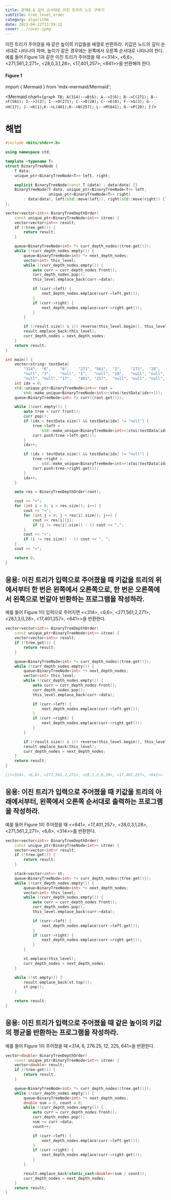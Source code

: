 ```yaml
---
title: 문제8.6 깊이 순서대로 이진 트리의 노드 구하기
subTitle: tree_level_order
category: algorithm
date: 2023-04-22T13:59:12
cover: ../cover.jpeg
---
```


이진 트리가 주어졌을 때 같은 높이의 키값들을 배열로 반환하라. 키값은 노드의 깊이 순서대로 나타나야 하며, 높이가 같은 경우에는 왼쪽에서 오른쪽 순서대로 나타나야 한다. 예를 들어 Figure 1과 같은 이진 트리가 주어졌을 때 <<314>, <6,6>, <271,561,2,271>, <28,0,3,1,28>, <17,401,257>, <641>>을 반환해야 한다.

#### Figure 1

import { Mermaid } from 'mdx-mermaid/Mermaid';

<Mermaid chart={`graph TB; A(314)-->B(6); A-->I(6); B-->C(271); B-->F(561); I-->J(2); I-->O(271); C-->D(28); C-->E(0); F-->G(3); G-->H(17); J-->K(1);K-->L(401);K-->N(257); L-->M(641); O-->P(28); `} />

# 해법

```cpp lineNumbers=true {16-45}
#include <bits/stdc++.h>

using namespace std;

template <typename T>
struct BinaryTreeNode {
    T data;
    unique_ptr<BinaryTreeNode<T>> left, right;

    explicit BinaryTreeNode(const T &data) : data(data) {}
    BinaryTreeNode(T data, unique_ptr<BinaryTreeNode<T>> left,
                   unique_ptr<BinaryTreeNode<T>> right)
        : data(data), left(std::move(left)), right(std::move(right)) {}
};

vector<vector<int>> BinaryTreeDepthOrder(
    const unique_ptr<BinaryTreeNode<int>> &tree) {
    vector<vector<int>> result;
    if (!tree.get()) {
        return result;
    }

    queue<BinaryTreeNode<int> *> curr_depth_nodes({tree.get()});
    while (!curr_depth_nodes.empty()) {
        queue<BinaryTreeNode<int> *> next_depth_nodes;
        vector<int> this_level;
        while (!curr_depth_nodes.empty()) {
            auto curr = curr_depth_nodes.front();
            curr_depth_nodes.pop();
            this_level.emplace_back(curr->data);

            if (curr->left) {
                next_depth_nodes.emplace(curr->left.get());
            }
            if (curr->right) {
                next_depth_nodes.emplace(curr->right.get());
            }
        }

        if ((result.size() & 1)) reverse(this_level.begin(), this_level.end());
        result.emplace_back(this_level);
        curr_depth_nodes = next_depth_nodes;
    }
    return result;
}

int main() {
    vector<string> testData{
        "314",  "6",    "6",    "271", "561",  "2",    "271",  "28",   "0",
        "null", "3",    "null", "1",   "null", "28",   "null", "null", "null",
        "null", "null", "17",   "401", "257",  "null", "null", "null", "641"};
    int idx = 0;
    std::unique_ptr<BinaryTreeNode<int>> root =
        std::make_unique<BinaryTreeNode<int>>(stoi(testData[idx++]));
    queue<BinaryTreeNode<int> *> curr({root.get()});

    while (!curr.empty()) {
        auto tree = curr.front();
        curr.pop();
        if (idx < testData.size() && testData[idx] != "null") {
            tree->left =
                std::make_unique<BinaryTreeNode<int>>(stoi(testData[idx]));
            curr.push(tree->left.get());
        }
        idx++;

        if (idx < testData.size() && testData[idx] != "null") {
            tree->right =
                std::make_unique<BinaryTreeNode<int>>(stoi(testData[idx]));
            curr.push(tree->right.get());
        }
        idx++;
    }

    auto res = BinaryTreeDepthOrder(root);

    cout << "<";
    for (int i = 0; i < res.size(); i++) {
        cout << "<";
        for (int j = 0; j < res[i].size(); j++) {
            cout << res[i][j];
            if (j != res[i].size() - 1) cout << ",";
        }
        cout << ">";
        if (i != res.size() - 1) cout << ", ";
    }
    cout << ">";

    return 0;
}
```

## 응용: 이진 트리가 입력으로 주어졌을 때 키값을 트리의 위에서부터 한 번은 왼쪽에서 오른쪽으로, 한 번은 오른쪽에서 왼쪽으로 번갈아 반환하는 프로그램을 작성하라.

예를 들어 Figure 1이 입력으로 주어지면 <<314>, <6,6>, <271,561,2,271>, <28,1,3,0,28>, <17,401,257>, <641>>을 반환한다.

```cpp lineNumbers=true {25}
vector<vector<int>> BinaryTreeDepthOrder(
    const unique_ptr<BinaryTreeNode<int>> &tree) {
    vector<vector<int>> result;
    if (!tree.get()) {
        return result;
    }

    queue<BinaryTreeNode<int> *> curr_depth_nodes({tree.get()});
    while (!curr_depth_nodes.empty()) {
        queue<BinaryTreeNode<int> *> next_depth_nodes;
        vector<int> this_level;
        while (!curr_depth_nodes.empty()) {
            auto curr = curr_depth_nodes.front();
            curr_depth_nodes.pop();
            this_level.emplace_back(curr->data);

            if (curr->left) {
                next_depth_nodes.emplace(curr->left.get());
            }
            if (curr->right) {
                next_depth_nodes.emplace(curr->right.get());
            }
        }

        if ((result.size() & 1)) reverse(this_level.begin(), this_level.end());
        result.emplace_back(this_level);
        curr_depth_nodes = next_depth_nodes;
    }
    return result;
}

//<<314>, <6,6>, <271,561,2,271>, <28,1,3,0,28>, <17,401,257>, <641>>
```

## 응용: 이진 트리가 입력으로 주어졌을 때 키값을 트리의 아래에서부터, 왼쪽에서 오른쪽 순서대로 출력하는 프로그램을 작성하라.

예를 들어 Figure 1이 주어졌을 때 <<641>, <17,401,257>, <28,0,3,1,28>, <271,561,2,271>, <6,6>, <314>>를 반환한다.

```cpp lineNumbers=true {8,26,30-33}
vector<vector<int>> BinaryTreeDepthOrder(
    const unique_ptr<BinaryTreeNode<int>> &tree) {
    vector<vector<int>> result;
    if (!tree.get()) {
        return result;
    }

    stack<vector<int>> st;
    queue<BinaryTreeNode<int> *> curr_depth_nodes({tree.get()});
    while (!curr_depth_nodes.empty()) {
        queue<BinaryTreeNode<int> *> next_depth_nodes;
        vector<int> this_level;
        while (!curr_depth_nodes.empty()) {
            auto curr = curr_depth_nodes.front();
            curr_depth_nodes.pop();
            this_level.emplace_back(curr->data);

            if (curr->left) {
                next_depth_nodes.emplace(curr->left.get());
            }
            if (curr->right) {
                next_depth_nodes.emplace(curr->right.get());
            }
        }

        st.emplace(this_level);
        curr_depth_nodes = next_depth_nodes;
    }

    while (!st.empty()) {
        result.emplace_back(st.top());
        st.pop();
    }

    return result;
}
```

## 응용: 이진 트리가 입력으로 주어졌을 때 같은 높이의 키값의 평균을 반환하는 프로그램을 작성하라.

예를 들어 Figure 1이 주어졌을 때 <314, 6, 276.25, 12, 225, 641>을 반환한다.

```cpp lineNumbers=true {15-16,26}
vector<double> BinaryTreeDepthOrder(
    const unique_ptr<BinaryTreeNode<int>> &tree) {
    vector<double> result;
    if (!tree.get()) {
        return result;
    }

    queue<BinaryTreeNode<int> *> curr_depth_nodes({tree.get()});
    while (!curr_depth_nodes.empty()) {
        queue<BinaryTreeNode<int> *> next_depth_nodes;
        double sum = 0, count = 0;
        while (!curr_depth_nodes.empty()) {
            auto curr = curr_depth_nodes.front();
            curr_depth_nodes.pop();
            sum += curr->data;
            count++;

            if (curr->left) {
                next_depth_nodes.emplace(curr->left.get());
            }
            if (curr->right) {
                next_depth_nodes.emplace(curr->right.get());
            }
        }

        result.emplace_back(static_cast<double>(sum / count));
        curr_depth_nodes = next_depth_nodes;
    }
    return result;
}
```
